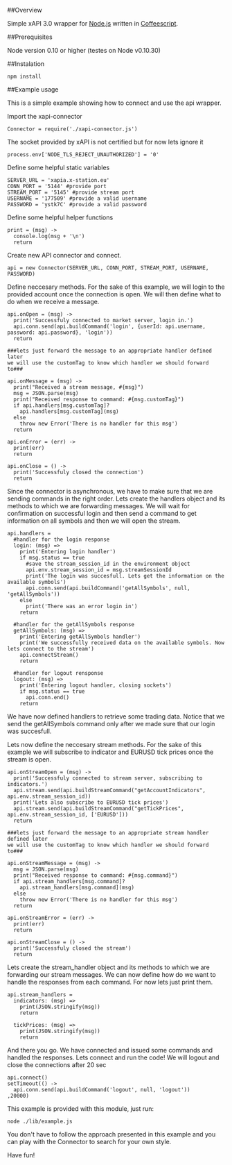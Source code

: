 ##Overview

Simple xAPI 3.0 wrapper for [Node.js](http://nodejs.org/) written in [Coffeescript](http://coffeescript.org/).

##Prerequisites

Node version 0.10 or higher (testes on Node v0.10.30)

##Instalation

`npm install`

##Example usage

This is a simple example showing how to connect and use the api wrapper.

Import the xapi-connector

    Connector = require('./xapi-connector.js')

The socket provided by xAPI is not certified but for now lets ignore it

    process.env['NODE_TLS_REJECT_UNAUTHORIZED'] = '0'

Define some helpful static variables

    SERVER_URL = 'xapia.x-station.eu'
    CONN_PORT = '5144' #provide port
    STREAM_PORT = '5145' #provide stream port
    USERNAME = '177509' #provide a valid username
    PASSWORD = 'ystk7C' #provide a valid password

Define some helpful helper functions

    print = (msg) ->
      console.log(msg + '\n')
      return

Create new API connector and connect.

    api = new Connector(SERVER_URL, CONN_PORT, STREAM_PORT, USERNAME, PASSWORD)

Define neccesary methods.
For the sake of this example, we will login to the provided account once the connection is open.
We will then define what to do when we receive a message.

    api.onOpen = (msg) ->
      print('Successfuly connected to market server, login in.')
      api.conn.send(api.buildCommand('login', {userId: api.username, password: api.password}, 'login'))
      return

    ###lets just forward the message to an appropriate handler defined later
    we will use the customTag to know which handler we should forward to###

    api.onMessage = (msg) ->
      print("Received a stream message, #{msg}")
      msg = JSON.parse(msg)
      print("Received response to command: #{msg.customTag}")
      if api.handlers[msg.customTag]?
        api.handlers[msg.customTag](msg)
      else
        throw new Error('There is no handler for this msg')
      return

    api.onError = (err) ->
      print(err)
      return

    api.onClose = () ->
      print('Successfuly closed the connection')
      return

Since the connector is asynchronous, we have to make sure that we are sending commands in the right order.
Lets create the handlers object and its methods to which we are forwarding messages.
We will wait for confirmation on successful login and then send a command to get information on all symbols and then we will open the stream.

    api.handlers =
      #handler for the login response
      login: (msg) =>
        print('Entering login handler')
        if msg.status == true
          #save the stream_session_id in the environment object
          api.env.stream_session_id = msg.streamSessionId
          print('The login was succesfull. Lets get the information on the available symbols')
          api.conn.send(api.buildCommand('getAllSymbols', null, 'getAllSymbols'))
        else
          print('There was an error login in')
        return

      #handler for the getAllSymbols response
      getAllSymbols: (msg) =>
        print('Entering getAllSymbols handler')
        print('We successfully received data on the available symbols. Now lets connect to the stream')
        api.connectStream()
        return

      #handler for logout rensponse
      logout: (msg) =>
        print('Entering logout handler, closing sockets')
        if msg.status == true
          api.conn.end()
        return

We have now defined handlers to retrieve some trading data.
Notice that we send the getAllSymbols command only after we made sure that our login was succesfull.

Lets now define the neccesary stream methods. For the sake of this example we will subscribe to indicator and EURUSD tick prices once the stream is open.

    api.onStreamOpen = (msg) ->
      print('Successfuly connected to stream server, subscribing to indicators.')
      api.stream.send(api.buildStreamCommand("getAccountIndicators", api.env.stream_session_id))
      print('Lets also subscribe to EURUSD tick prices')
      api.stream.send(api.buildStreamCommand("getTickPrices", api.env.stream_session_id, ['EURUSD']))
      return

    ###lets just forward the message to an appropriate stream handler defined later
    we will use the customTag to know which handler we should forward to###

    api.onStreamMessage = (msg) ->
      msg = JSON.parse(msg)
      print("Received response to command: #{msg.command}")
      if api.stream_handlers[msg.command]?
        api.stream_handlers[msg.command](msg)
      else
        throw new Error('There is no handler for this msg')
      return

    api.onStreamError = (err) ->
      print(err)
      return

    api.onStreamClose = () ->
      print('Successfuly closed the stream')
      return

Lets create the stream_handler object and its methods to which we are forwarding our stream messages.
We can now define how do we want to handle the responses from each command. For now lets just print them.

    api.stream_handlers =
      indicators: (msg) =>
        print(JSON.stringify(msg))
        return

      tickPrices: (msg) =>
        print(JSON.stringify(msg))
        return

And there you go. We have connected and issued some commands and handled the responses. Lets connect and run the code!
We will logout and close the connections after 20 sec

    api.connect()
    setTimeout(() ->
      api.conn.send(api.buildCommand('logout', null, 'logout'))
    ,20000)

This example is provided with this module, just run:

`node ./lib/example.js`

You don't have to follow the approach presented in this example and you can play with the Connector to search for your own style.

Have fun!
